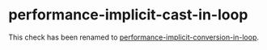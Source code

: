 # performance-implicit-cast-in-loop

This check has been renamed to
[performance-implicit-conversion-in-loop](https://clang.llvm.org/extra/clang-tidy/checks/performance-implicit-conversion-in-loop.html).
